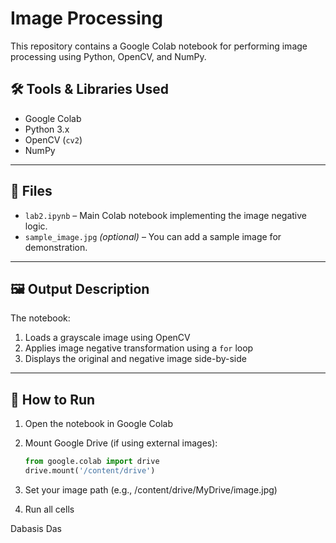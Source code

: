# Image Processing

This repository contains a Google Colab notebook for performing image processing using Python, OpenCV, and NumPy. 


## 🛠️ Tools & Libraries Used

- Google Colab
- Python 3.x
- OpenCV (`cv2`)
- NumPy

---

## 📁 Files

- `lab2.ipynb` – Main Colab notebook implementing the image negative logic.
- `sample_image.jpg` *(optional)* – You can add a sample image for demonstration.

---

## 🖼️ Output Description

The notebook:
1. Loads a grayscale image using OpenCV
2. Applies image negative transformation using a `for` loop
3. Displays the original and negative image side-by-side

---

## 🧪 How to Run

1. Open the notebook in Google Colab
2. Mount Google Drive (if using external images):
   ```python
   from google.colab import drive
   drive.mount('/content/drive')

3. Set your image path (e.g., /content/drive/MyDrive/image.jpg)

4. Run all cells

Dabasis Das
